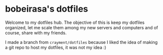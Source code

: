 # bobeirasa's dotfiles
Welcome to my dotfiles hub. The objective of this is keep my dotfiles organized, let me scale them among my new servers and computers and of course, share with my friends.

I made a branch from `crayment/dotfiles` because I liked the idea of making a git repo to host my dotfiles, it was not my idea :)
